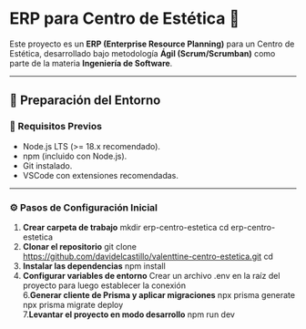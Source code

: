 # ERP para Centro de Estética 💅

Este proyecto es un **ERP (Enterprise Resource Planning)** para un Centro de Estética, desarrollado bajo metodología **Ágil (Scrum/Scrumban)** como parte de la materia **Ingeniería de Software**.
<hr>

## 🚀 Preparación del Entorno

### 🔑 Requisitos Previos
- Node.js LTS (>= 18.x recomendado).  
- npm (incluido con Node.js).  
- Git instalado.  
- VSCode con extensiones recomendadas.  

<hr>

### ⚙️ Pasos de Configuración Inicial

1. **Crear carpeta de trabajo**
   mkdir erp-centro-estetica
   cd erp-centro-estetica
   <br>
3. **Clonar el repositorio**
  git clone https://github.com/davidelcastillo/valenttine-centro-estetica.git
  cd <nombre-del-repositorio>
   <br>
4. **Instalar las dependencias**
  npm install
   <br>
5. **Configurar variables de entorno**
  Crear un archivo .env en la raíz del proyecto para luego establecer la conexión
   <br>
6.**Generar cliente de Prisma y aplicar migraciones**
  npx prisma generate
  npx prisma migrate deploy
   <br>
7.**Levantar el proyecto en modo desarrollo**
  npm run dev





